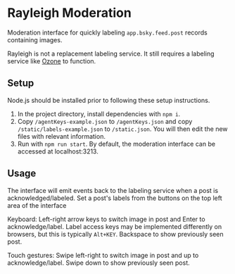 # Rayleigh Moderation
Moderation interface for quickly labeling `app.bsky.feed.post` records containing images.

Rayleigh is not a replacement labeling service. It still requires a labeling service like [Ozone](https://github.com/bluesky-social/ozone/) to function.

## Setup
Node.js should be installed prior to following these setup instructions.
1. In the project directory, install dependencies with `npm i`.
2. Copy `/agentKeys-example.json` to `/agentKeys.json` and copy `/static/labels-example.json` to `/static.json`. You will then edit the new files with relevant information.
3. Run with `npm run start`. By default, the moderation interface can be accessed at localhost:3213.

## Usage
The interface will emit events back to the labeling service when a post is acknowledged/labeled. Set a post's labels from the buttons on the top left area of the interface

Keyboard: Left-right arrow keys to switch image in post and Enter to acknowledge/label. Label access keys may be implemented differently on browsers, but this is typically `Alt+KEY`. Backspace to show previously seen post.

Touch gestures: Swipe left-right to switch image in post and up to acknowledge/label. Swipe down to show previously seen post.